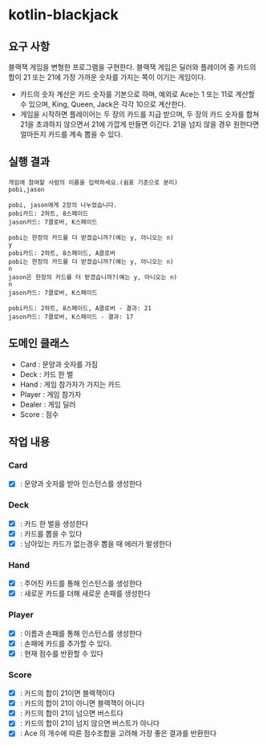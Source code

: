 # kotlin-blackjack

## 요구 사항

블랙잭 게임을 변형한 프로그램을 구현한다. 블랙잭 게임은 딜러와 플레이어 중 카드의 합이 21 또는 21에 가장 가까운 숫자를 가지는 쪽이 이기는 게임이다.

- 카드의 숫자 계산은 카드 숫자를 기본으로 하며, 예외로 Ace는 1 또는 11로 계산할 수 있으며, King, Queen, Jack은 각각 10으로 계산한다.
- 게임을 시작하면 플레이어는 두 장의 카드를 지급 받으며, 두 장의 카드 숫자를 합쳐 21을 초과하지 않으면서 21에 가깝게 만들면 이긴다. 21을 넘지 않을 경우 원한다면 얼마든지 카드를 계속 뽑을 수 있다.

## 실행 결과

```
게임에 참여할 사람의 이름을 입력하세요.(쉼표 기준으로 분리)
pobi,jason

pobi, jason에게 2장의 나누었습니다.
pobi카드: 2하트, 8스페이드
jason카드: 7클로버, K스페이드

pobi는 한장의 카드를 더 받겠습니까?(예는 y, 아니오는 n)
y
pobi카드: 2하트, 8스페이드, A클로버
pobi는 한장의 카드를 더 받겠습니까?(예는 y, 아니오는 n)
n
jason은 한장의 카드를 더 받겠습니까?(예는 y, 아니오는 n)
n
jason카드: 7클로버, K스페이드

pobi카드: 2하트, 8스페이드, A클로버 - 결과: 21
jason카드: 7클로버, K스페이드 - 결과: 17
```

## 도메인 클래스

- Card : 문양과 숫자를 가짐
- Deck : 카드 한 벌
- Hand : 게임 참가자가 가지는 카드
- Player : 게임 참가자
- Dealer : 게임 딜러
- Score : 점수

## 작업 내용

### Card

- [x] : 문양과 숫자를 받아 인스턴스를 생성한다

### Deck

- [x] : 카드 한 벌을 생성한다
- [x] : 카드를 뽑을 수 있다
- [x] : 남아있는 카드가 없는경우 뽑을 때 에러가 발생한다

### Hand

- [x] : 주어진 카드를 통해 인스턴스를 생성한다
- [x] : 새로운 카드를 더해 새로운 손패를 생성한다

### Player

- [x] : 이름과 손패를 통해 인스턴스를 생성한다
- [x] : 손패에 카드를 추가할 수 있다.
- [x] : 현재 점수를 반환할 수 있다

### Score

- [x] : 카드의 합이 21이면 블랙잭이다
- [x] : 카드의 합이 21이 아니면 블랙잭이 아니다
- [x] : 카드의 합이 21이 넘으면 버스트다
- [x] : 카드의 합이 21이 넘지 않으면 버스트가 아니다
- [x] : Ace 의 개수에 따른 점수조합을 고려해 가장 좋은 결과를 반환한다
